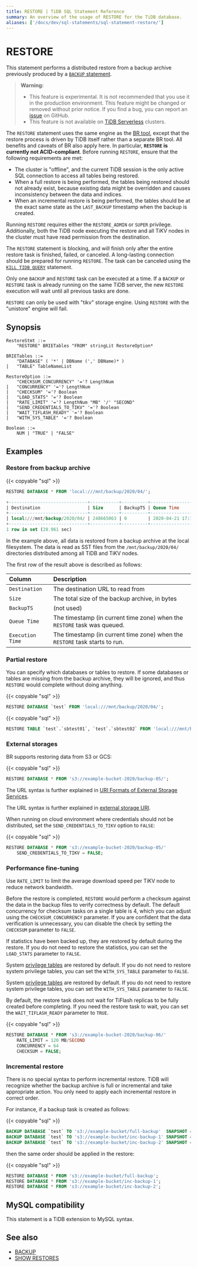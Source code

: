 ```yaml
---
title: RESTORE | TiDB SQL Statement Reference
summary: An overview of the usage of RESTORE for the TiDB database.
aliases: ['/docs/dev/sql-statements/sql-statement-restore/']
---
```


# RESTORE

This statement performs a distributed restore from a backup archive previously produced by a [`BACKUP` statement](/sql-statements/sql-statement-backup.md).

> **Warning:**
>
> - This feature is experimental. It is not recommended that you use it in the production environment. This feature might be changed or removed without prior notice. If you find a bug, you can report an [issue](https://github.com/pingcap/tidb/issues) on GitHub.
> - This feature is not available on [TiDB Serverless](https://docs.pingcap.com/tidbcloud/select-cluster-tier#tidb-serverless) clusters.

The `RESTORE` statement uses the same engine as the [BR tool](https://docs.pingcap.com/tidb/stable/backup-and-restore-overview), except that the restore process is driven by TiDB itself rather than a separate BR tool. All benefits and caveats of BR also apply here. In particular, **`RESTORE` is currently not ACID-compliant**. Before running `RESTORE`, ensure that the following requirements are met:

* The cluster is "offline", and the current TiDB session is the only active SQL connection to access all tables being restored.
* When a full restore is being performed, the tables being restored should not already exist, because existing data might be overridden and causes inconsistency between the data and indices.
* When an incremental restore is being performed, the tables should be at the exact same state as the `LAST_BACKUP` timestamp when the backup is created.

Running `RESTORE` requires either the `RESTORE_ADMIN` or `SUPER` privilege. Additionally, both the TiDB node executing the restore and all TiKV nodes in the cluster must have read permission from the destination.

The `RESTORE` statement is blocking, and will finish only after the entire restore task is finished, failed, or canceled. A long-lasting connection should be prepared for running `RESTORE`. The task can be canceled using the [`KILL TIDB QUERY`](/sql-statements/sql-statement-kill.md) statement.

Only one `BACKUP` and `RESTORE` task can be executed at a time. If a `BACKUP` or `RESTORE` task is already running on the same TiDB server, the new `RESTORE` execution will wait until all previous tasks are done.

`RESTORE` can only be used with "tikv" storage engine. Using `RESTORE` with the "unistore" engine will fail.

## Synopsis

```ebnf+diagram
RestoreStmt ::=
    "RESTORE" BRIETables "FROM" stringLit RestoreOption*

BRIETables ::=
    "DATABASE" ( '*' | DBName (',' DBName)* )
|   "TABLE" TableNameList

RestoreOption ::=
    "CHECKSUM_CONCURRENCY" '='? LengthNum
|   "CONCURRENCY" '='? LengthNum
|   "CHECKSUM" '='? Boolean
|   "LOAD_STATS" '='? Boolean
|   "RATE_LIMIT" '='? LengthNum "MB" '/' "SECOND"
|   "SEND_CREDENTIALS_TO_TIKV" '='? Boolean
|   "WAIT_TIFLASH_READY" '='? Boolean
|   "WITH_SYS_TABLE" '='? Boolean

Boolean ::=
    NUM | "TRUE" | "FALSE"
```

## Examples

### Restore from backup archive

{{< copyable "sql" >}}

```sql
RESTORE DATABASE * FROM 'local:///mnt/backup/2020/04/';
```

```sql
+------------------------------+-----------+----------+---------------------+---------------------+
| Destination                  | Size      | BackupTS | Queue Time          | Execution Time      |
+------------------------------+-----------+----------+---------------------+---------------------+
| local:///mnt/backup/2020/04/ | 248665063 | 0        | 2020-04-21 17:16:55 | 2020-04-21 17:16:55 |
+------------------------------+-----------+----------+---------------------+---------------------+
1 row in set (28.961 sec)
```

In the example above, all data is restored from a backup archive at the local filesystem. The data is read as SST files from the `/mnt/backup/2020/04/` directories distributed among all TiDB and TiKV nodes.

The first row of the result above is described as follows:

| Column | Description |
| :-------- | :--------- |
| `Destination` | The destination URL to read from |
| `Size` |  The total size of the backup archive, in bytes |
| `BackupTS` | (not used) |
| `Queue Time` | The timestamp (in current time zone) when the `RESTORE` task was queued. |
| `Execution Time` | The timestamp (in current time zone) when the `RESTORE` task starts to run. |

### Partial restore

You can specify which databases or tables to restore. If some databases or tables are missing from the backup archive, they will be ignored, and thus `RESTORE` would complete without doing anything.

{{< copyable "sql" >}}

```sql
RESTORE DATABASE `test` FROM 'local:///mnt/backup/2020/04/';
```

{{< copyable "sql" >}}

```sql
RESTORE TABLE `test`.`sbtest01`, `test`.`sbtest02` FROM 'local:///mnt/backup/2020/04/';
```

### External storages

BR supports restoring data from S3 or GCS:

{{< copyable "sql" >}}

```sql
RESTORE DATABASE * FROM 's3://example-bucket-2020/backup-05/';
```

<CustomContent platform="tidb">

The URL syntax is further explained in [URI Formats of External Storage Services](/external-storage-uri.md).

</CustomContent>

<CustomContent platform="tidb-cloud">

The URL syntax is further explained in [external storage URI](https://docs.pingcap.com/tidb/stable/external-storage-uri).

</CustomContent>

When running on cloud environment where credentials should not be distributed, set the `SEND_CREDENTIALS_TO_TIKV` option to `FALSE`:

{{< copyable "sql" >}}

```sql
RESTORE DATABASE * FROM 's3://example-bucket-2020/backup-05/'
    SEND_CREDENTIALS_TO_TIKV = FALSE;
```

### Performance fine-tuning

Use `RATE_LIMIT` to limit the average download speed per TiKV node to reduce network bandwidth.

Before the restore is completed, `RESTORE` would perform a checksum against the data in the backup files to verify correctness by default. The default concurrency for checksum tasks on a single table is 4, which you can adjust using the `CHECKSUM_CONCURRENCY` parameter. If you are confident that the data verification is unnecessary, you can disable the check by setting the `CHECKSUM` parameter to `FALSE`.

If statistics have been backed up, they are restored by default during the restore. If you do not need to restore the statistics, you can set the `LOAD_STATS` parameter to `FALSE`.

<CustomContent platform="tidb">

System [privilege tables](/privilege-management.md#privilege-table) are restored by default. If you do not need to restore system privilege tables, you can set the `WITH_SYS_TABLE` parameter to `FALSE`.

</CustomContent>

<CustomContent platform="tidb-cloud">

System [privilege tables](https://docs.pingcap.com/tidb/stable/privilege-management#privilege-table) are restored by default. If you do not need to restore system privilege tables, you can set the `WITH_SYS_TABLE` parameter to `FALSE`.

</CustomContent>

By default, the restore task does not wait for TiFlash replicas to be fully created before completing. If you need the restore task to wait, you can set the `WAIT_TIFLASH_READY` parameter to `TRUE`.

{{< copyable "sql" >}}

```sql
RESTORE DATABASE * FROM 's3://example-bucket-2020/backup-06/'
    RATE_LIMIT = 120 MB/SECOND
    CONCURRENCY = 64
    CHECKSUM = FALSE;
```

### Incremental restore

There is no special syntax to perform incremental restore. TiDB will recognize whether the backup archive is full or incremental and take appropriate action. You only need to apply each incremental restore in correct order.

For instance, if a backup task is created as follows:

{{< copyable "sql" >}}

```sql
BACKUP DATABASE `test` TO 's3://example-bucket/full-backup'  SNAPSHOT = 413612900352000;
BACKUP DATABASE `test` TO 's3://example-bucket/inc-backup-1' SNAPSHOT = 414971854848000 LAST_BACKUP = 413612900352000;
BACKUP DATABASE `test` TO 's3://example-bucket/inc-backup-2' SNAPSHOT = 416353458585600 LAST_BACKUP = 414971854848000;
```

then the same order should be applied in the restore:

{{< copyable "sql" >}}

```sql
RESTORE DATABASE * FROM 's3://example-bucket/full-backup';
RESTORE DATABASE * FROM 's3://example-bucket/inc-backup-1';
RESTORE DATABASE * FROM 's3://example-bucket/inc-backup-2';
```

## MySQL compatibility

This statement is a TiDB extension to MySQL syntax.

## See also

* [BACKUP](/sql-statements/sql-statement-backup.md)
* [SHOW RESTORES](/sql-statements/sql-statement-show-backups.md)
